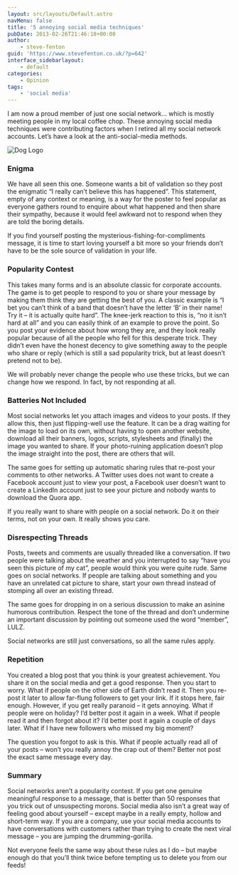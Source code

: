 ```yaml
---
layout: src/layouts/Default.astro
navMenu: false
title: '5 annoying social media techniques'
pubDate: 2013-02-26T21:46:18+00:00
author:
    - steve-fenton
guid: 'https://www.stevefenton.co.uk/?p=642'
interface_sidebarlayout:
    - default
categories:
    - Opinion
tags:
    - 'social media'
---
```


I am now a proud member of just one social network… which is mostly meeting people in my local coffee chop. These annoying social media techniques were contributing factors when I retired all my social network accounts. Let’s have a look at the anti-social-media methods.

![Dog Logo](https://www.stevefenton.co.uk/wp-content/uploads/2015/07/dog_logo-300x290.jpg)

### Enigma

We have all seen this one. Someone wants a bit of validation so they post the enigmatic “I really can’t believe this has happened”. This statement, empty of any context or meaning, is a way for the poster to feel popular as everyone gathers round to enquire about what happened and then share their sympathy, because it would feel awkward not to respond when they are told the boring details.

If you find yourself posting the mysterious-fishing-for-compliments message, it is time to start loving yourself a bit more so your friends don’t have to be the sole source of validation in your life.

### Popularity Contest

This takes many forms and is an absolute classic for corporate accounts. The game is to get people to respond to you or share your message by making them think they are getting the best of you. A classic example is “I bet you can’t think of a band that doesn’t have the letter ‘B’ in their name! Try it – it is actually quite hard”. The knee-jerk reaction to this is, “no it isn’t hard at all” and you can easily think of an example to prove the point. So you post your evidence about how wrong they are, and they look really popular because of all the people who fell for this desperate trick. They didn’t even have the honest decency to give something away to the people who share or reply (which is still a sad popularity trick, but at least doesn’t pretend not to be).

We will probably never change the people who use these tricks, but we can change how we respond. In fact, by not responding at all.

### Batteries Not Included

Most social networks let you attach images and videos to your posts. If they allow this, then just flipping-well use the feature. It can be a drag waiting for the image to load on its own, without having to open another website, download all their banners, logos, scripts, stylesheets and (finally) the image you wanted to share. If your photo-ruining application doesn’t plop the image straight into the post, there are others that will.

The same goes for setting up automatic sharing rules that re-post your comments to other networks. A Twitter uses does not want to create a Facebook account just to view your post, a Facebook user doesn’t want to create a LinkedIn account just to see your picture and nobody wants to download the Quora app.

If you really want to share with people on a social network. Do it on their terms, not on your own. It really shows you care.

### Disrespecting Threads

Posts, tweets and comments are usually threaded like a conversation. If two people were talking about the weather and you interrupted to say “have you seen this picture of my cat”, people would think you were quite rude. Same goes on social networks. If people are talking about something and you have an unrelated cat picture to share, start your own thread instead of stomping all over an existing thread.

The same goes for dropping in on a serious discussion to make an asinine humorous contribution. Respect the tone of the thread and don’t undermine an important discussion by pointing out someone used the word “member”, LULZ.

Social networks are still just conversations, so all the same rules apply.

### Repetition

You created a blog post that you think is your greatest achievement. You share it on the social media and get a good response. Then you start to worry. What if people on the other side of Earth didn’t read it. Then you re-post it later to allow far-flung followers to get your link. If it stops here, fair enough. However, if you get really paranoid – it gets annoying. What if people were on holiday? I’d better post it again in a week. What if people read it and then forgot about it? I’d better post it again a couple of days later. What if I have new followers who missed my big moment?

The question you forgot to ask is this. What if people actually read all of your posts – won’t you really annoy the crap out of them? Better not post the exact same message every day.

### Summary

Social networks aren’t a popularity contest. If you get one genuine meaningful response to a message, that is better than 50 responses that you trick out of unsuspecting morons. Social media also isn’t a great way of feeling good about yourself – except maybe in a really empty, hollow and short-term way. If you are a company, use your social media accounts to have conversations with customers rather than trying to create the next viral message – you are jumping the drumming-gorilla.

Not everyone feels the same way about these rules as I do – but maybe enough do that you’ll think twice before tempting us to delete you from our feeds!